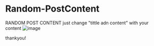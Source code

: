# Random-PostContent
RANDOM POST CONTENT
just change "tittle adn content" with your content
![image](https://github.com/skacauold/Random-PostContent/assets/78306575/9abfcef2-df78-423c-8e1b-91bdca7e7a39)


thankyou!

